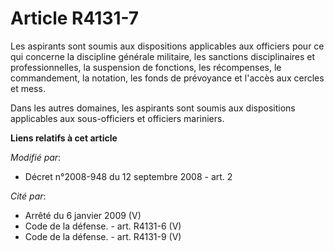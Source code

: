 # Article R4131-7

Les aspirants sont soumis aux dispositions applicables aux officiers pour ce qui concerne la discipline générale militaire,
les sanctions disciplinaires et professionnelles, la suspension de fonctions, les récompenses, le commandement, la notation,
les fonds de prévoyance et l'accès aux cercles et mess. 

Dans les autres domaines, les aspirants sont soumis aux dispositions applicables aux sous-officiers et officiers mariniers.

**Liens relatifs à cet article**

_Modifié par_:

  - Décret n°2008-948 du 12 septembre 2008 - art. 2

_Cité par_:

  - Arrêté du 6 janvier 2009 (V)
  - Code de la défense. - art. R4131-6 (V)
  - Code de la défense. - art. R4131-9 (V)
